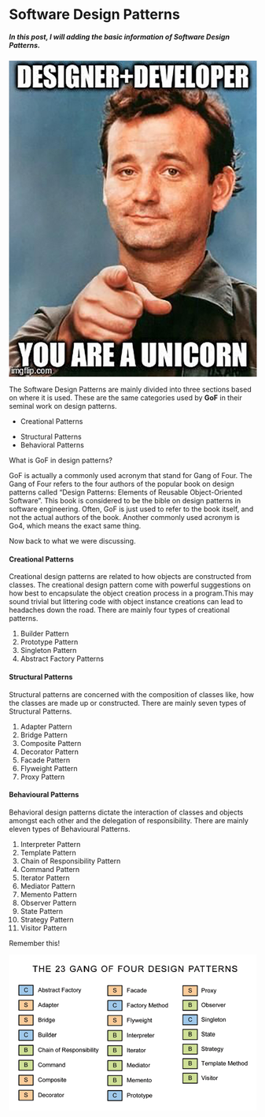 # Software Design Patterns

##### In this post, I will adding the basic information of Software Design Patterns.



 ![Lets Learn to Design](../img/designdevunicorn.jpg)



The Software Design Patterns are mainly divided into three sections based on where it is used. These are the same categories used by **GoF** in their seminal work on design patterns.

- Creational Patterns

* Structural Patterns
* Behavioral Patterns

What is GoF in design patterns?

GoF is actually a commonly used acronym that stand for Gang of Four. The Gang of Four refers to the four authors of the popular book on design patterns called “Design Patterns: Elements of Reusable Object-Oriented Software”. This book is considered to be the bible on design patterns in software engineering. Often, GoF is just used to refer to the book itself, and not the actual authors of the book. Another commonly used acronym is Go4, which means the exact same thing.

Now back to what we were discussing.

#### **Creational Patterns**

Creational design patterns are related to how objects are constructed from classes. The creational design pattern come with powerful suggestions on how best to encapsulate the object creation process in a program.This may sound trivial but littering code with object instance creations can lead to headaches down the road. There are mainly four types of creational patterns.

1. Builder Pattern
2. Prototype Pattern
3. Singleton Pattern
4. Abstract Factory Patterns

#### Structural Patterns

Structural patterns are concerned with the composition of classes like, how the classes are made up or constructed. There are mainly seven types of Structural Patterns.

1. Adapter Pattern
2. Bridge Pattern
3. Composite Pattern
4. Decorator Pattern
5. Facade Pattern
6. Flyweight Pattern
7. Proxy Pattern

#### Behavioural Patterns

Behavioral design patterns dictate the interaction of classes and objects amongst each other and the delegation of responsibility. There are mainly eleven types of Behavioural Patterns.

1. Interpreter Pattern
2. Template Pattern
3. Chain of Responsibility Pattern
4. Command Pattern
5. Iterator Pattern
6. Mediator Pattern
7. Memento Pattern
8. Observer Pattern
9. State Pattern
10. Strategy Pattern
11. Visitor Pattern



Remember this!

![GOF](../img/gof.png)







